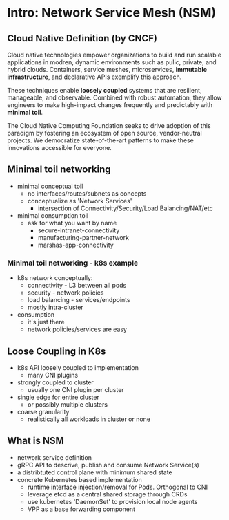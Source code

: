# Intro: Network Service Mesh (NSM)

## Cloud Native Definition (by CNCF)
Cloud native technologies empower organizations to build and run scalable applications in modren, dynamic environments such as pulic, private, and hybrid clouds. Containers, service meshes, microservices, **immutable infrastructure**, and declarative APIs exemplify this approach.

These techniques enable **loosely coupled** systems that are resilient, manageable, and observable. Combined with robust automation, they allow engineers to make high-impact changes frequently and predictably with **minimal toil**.

The Cloud Native Computing Foundation seeks to drive adoption of this paradigm by fostering an ecosystem of open source, vendor-neutral projects. We democratize state-of-the-art patterns to make these innovations accessible for everyone.

## Minimal toil networking
- minimal conceptual toil
    - no interfaces/routes/subnets as concepts
    - conceptualize as 'Network Services'
        - intersection of Connectivity/Security/Load Balancing/NAT/etc
- minimal consumption toil
    - ask for what you want by name
        - secure-intranet-connectivity
        - manufacturing-partner-network
        - marshas-app-connectivity

### Minimal toil networking - k8s example
- k8s network conceptually:
    - connectivity - L3 between all pods
    - security - network policies
    - load balancing - services/endpoints
    - mostly intra-cluster
- consumption
    - it's just there
    - network policies/services are easy

## Loose Coupling in K8s
- k8s API loosely coupled to implementation
    - many CNI plugins
- strongly coupled to cluster
    - usually one CNI plugin per cluster
- single edge for entire cluster
    - or possibly multiple clusters
- coarse granularity
    - realistically all workloads in cluster or none

## What is NSM
- network service definition
- gRPC API to descrive, publish and consume Network Service(s)
- a distribtuted control plane with minimum shared state
- concrete Kubernetes based implementation
    - runtime interface injection/removal for Pods. Orthogonal to CNI
    - leverage etcd as a central shared storage through CRDs
    - use kubernetes 'DaemonSet' to provision local node agents
    - VPP as a base forwarding component